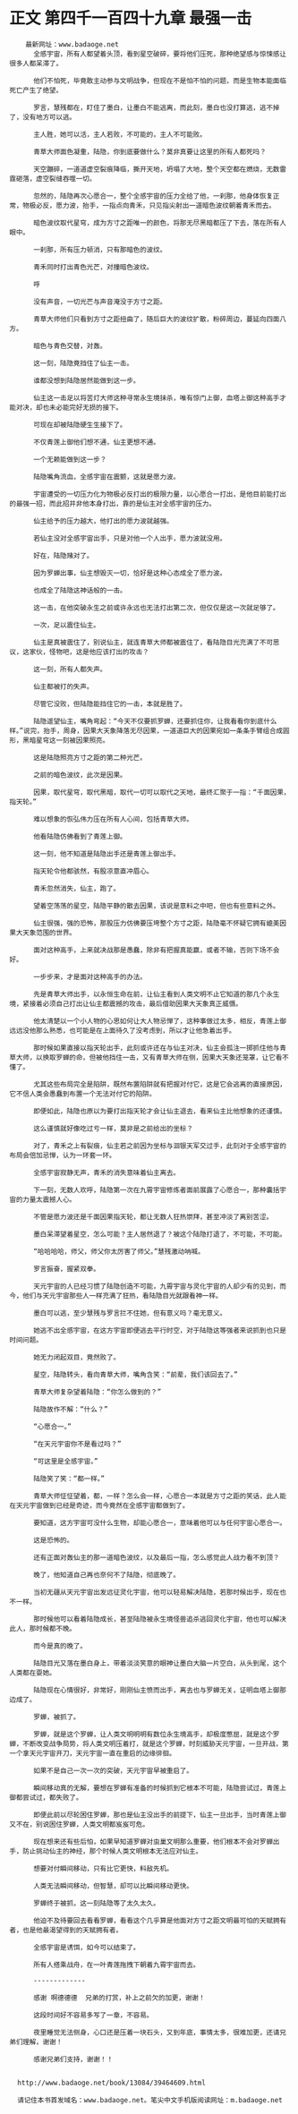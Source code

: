# 正文 第四千一百四十九章 最强一击
        最新网址：www.badaoge.net
          全感宇宙，所有人都望着头顶，看到星空破碎，要将他们压死，那种绝望感与惊悚感让很多人都呆滞了。
      
          他们不怕死，毕竟敢主动参与文明战争，但现在不是怕不怕的问题，而是生物本能面临死亡产生了绝望。
      
          罗言，慧残都在，盯住了墨白，让墨白不能逃离，而此刻，墨白也没打算逃，逃不掉了，没有地方可以逃。
      
          主人胜，她可以活，主人若败，不可能的，主人不可能败。
      
          青草大师面色凝重，陆隐，你到底要做什么？莫非真要让这里的所有人都死吗？
      
          天空蹦碎，一道道虚空裂痕降临，撕开天地，坍塌了大地，整个天空都在燃烧，无数雷霆砸落，虚空裂缝吞噬一切。
      
          忽然的，陆隐再次心愿合一，整个全感宇宙的压力全给了他，一刹那，他身体恢复正常，物极必反，愿力波，抬手，一指点向青禾，只见指尖射出一道暗色波纹朝着青禾而去。
      
          暗色波纹取代星穹，成为方寸之距唯一的颜色，将那无尽黑暗都压了下去，落在所有人眼中。
      
          一刹那，所有压力顿消，只有那暗色的波纹。
      
          青禾同时打出青色光芒，对撞暗色波纹。
      
          呼
      
          没有声音，一切光芒与声音淹没于方寸之距。
      
          青草大师他们只看到方寸之距扭曲了，随后巨大的波纹扩散，粉碎周边，蔓延向四面八方。
      
          暗色与青色交替，对轰。
      
          这一刻，陆隐竟挡住了仙主一击。
      
          谁都没想到陆隐居然能做到这一步。
      
          仙主这一击足以将苦灯大师这种寻常永生境抹杀，唯有惊门上御，血塔上御这种高手才能对决，却也未必能完好无损的接下。
      
          可现在却被陆隐硬生生接下了。
      
          不仅青莲上御他们想不通，仙主更想不通。
      
          一个无赖能做到这一步？
      
          陆隐嘴角流血，全感宇宙在震颤，这就是愿力波。
      
          宇宙遭受的一切压力化为物极必反打出的极限力量，以心愿合一打出，是他目前能打出的最强一招，而此招并非他本身打出，靠的是仙主对全感宇宙的压力。
      
          仙主给予的压力越大，他打出的愿力波就越强。
      
          若仙主没对全感宇宙出手，只是对他一个人出手，愿力波就没用。
      
          好在，陆隐赌对了。
      
          因为罗蝉出事，仙主想毁灭一切，恰好是这种心态成全了愿力波。
      
          也成全了陆隐这神话般的一击。
      
          这一击，在他突破永生之前或许永远也无法打出第二次，但仅仅是这一次就足够了。
      
          一次，足以震住仙主。
      
          仙主是真被震住了，别说仙主，就连青草大师都被震住了，看陆隐目光充满了不可思议，这家伙，怪物吧，这是他应该打出的攻击？
      
          这一刻，所有人都失声。
      
          仙主都被打的失声。
      
          尽管它没败，但陆隐能挡住它的一击，本就是胜了。
      
          陆隐遥望仙主，嘴角弯起：“今天不仅要抓罗蝉，还要抓住你，让我看看你到底什么样。”说完，抬手，周身，因果大天象降落无尽因果，一道道巨大的因果宛如一条条手臂组合成圆形，黑暗星穹这一刻被因果照亮。
      
          这是陆隐照亮方寸之距的第二种光芒。
      
          之前的暗色波纹，此次是因果。
      
          因果，取代星穹，取代黑暗，取代一切可以取代之天地，最终汇聚于一指：“千面因果，指天轮。”
      
          难以想象的恢弘伟力压在所有人心间，包括青草大师。
      
          他看陆隐仿佛看到了青莲上御。
      
          这一刻，他不知道是陆隐出手还是青莲上御出手。
      
          指天轮令他都骇然，有股凉意直冲眉心。
      
          青禾忽然消失，仙主，跑了。
      
          望着空荡荡的星空，陆隐平静的散去因果，该说是意料之中吧，但也有些意料之外。
      
          仙主很强，强的恐怖，那股压力仿佛要压垮整个方寸之距，陆隐毫不怀疑它拥有媲美因果大天象范围的世界。
      
          面对这种高手，上来就决战那是愚蠢，除非有把握真能赢，或者不输，否则下场不会好。
      
          一步步来，才是面对这种高手的办法。
      
          先是青草大师出手，以永恒生命在前，让仙主看到人类文明不止它知道的那几个永生境，紧接着必须自己打出让仙主都震撼的攻击，最后借助因果大天象真正威慑。
      
          他太清楚以一个小人物的心思如何让大人物忌惮了，这种事做过太多，相反，青莲上御远远没他那么熟悉，也可能是在上面待久了没考虑到，所以才让他急着出手。
      
          那时候如果直接以指天轮出手，此刻或许还在与仙主对决，仙主会孤注一掷抓住他与青草大师，以换取罗蝉的命，但被他挡住一击，又有青草大师在侧，因果大天象还笼罩，让它看不懂了。
      
          尤其这些布局完全是陷阱，既然布置陷阱就有把握对付它，这是它会逃离的直接原因，它不信人类会愚蠢到布置一个无法对付它的陷阱。
      
          即便如此，陆隐也原以为要打出指天轮才会让仙主退去，看来仙主比他想象的还谨慎。
      
          这么谨慎就好像吃过亏一样，莫非是之前给出的坐标？
      
          对了，青禾之上有裂痕，仙主若之前因为坐标与洄银天军交过手，此刻对于全感宇宙的布局会倍加忌惮，认为一环套一环。
      
          全感宇宙寂静无声，青禾的消失意味着仙主离去。
      
          下一刻，无数人欢呼，陆隐第一次在九霄宇宙修炼者面前展露了心愿合一，那种囊括宇宙的力量太震撼人心。
      
          不管是愿力波还是千面因果指天轮，都让无数人狂热崇拜，甚至冲淡了离别苦涩。
      
          墨白呆滞望着星空，怎么可能？主人居然退了？被这个陆隐打退了，不可能，不可能。
      
          “哈哈哈哈，师父，师父你太厉害了师父。”慧残激动呐喊。
      
          罗言振奋，握紧双拳。
      
          天元宇宙的人已经习惯了陆隐创造不可能，九霄宇宙与灵化宇宙的人却少有的见到，而今，他们与天元宇宙那些人一样充满了狂热，看陆隐目光就跟看神一样。
      
          墨白可以逃，至少慧残与罗言拦不住她，但有意义吗？毫无意义。
      
          她逃不出全感宇宙，在这方宇宙即便逃去平行时空，对于陆隐这等强者来说抓到也只是时间问题。
      
          她无力闭起双目，竟然败了。
      
          星空，陆隐转头，看向青草大师，嘴角含笑：“前辈，我们该回去了。”
      
          青草大师复杂望着陆隐：“你怎么做到的？”
      
          陆隐故作不解：“什么？”
      
          “心愿合一。”
      
          “在天元宇宙你不是看过吗？”
      
          “可这里是全感宇宙。”
      
          陆隐笑了笑：“都一样。”
      
          青草大师怔怔望着，都，一样？怎么会一样，心愿合一本就是方寸之距的笑话，此人能在天元宇宙做到已经是奇迹，而今竟然在全感宇宙都做到了。
      
          要知道，这方宇宙可没什么生物，却能心愿合一，意味着他可以与任何宇宙心愿合一。
      
          这是恐怖的。
      
          还有正面对轰仙主的那一道暗色波纹，以及最后一指，怎么感觉此人战力看不到顶？
      
          晚了，他知道自己再也奈何不了陆隐，彻底晚了。
      
          当初无疆从天元宇宙出发远征灵化宇宙，他可以轻易解决陆隐，若那时候出手，现在也不一样。
      
          那时候他可以看着陆隐成长，甚至陆隐被永生境怪兽追杀逃回灵化宇宙，他也可以解决此人，那时候都不晚。
      
          而今是真的晚了。
      
          陆隐目光又落在墨白身上，带着淡淡笑意的眼神让墨白大脑一片空白，从头到尾，这个人类都在耍她。
      
          陆隐现在心情很好，非常好，刚刚仙主愤而出手，离去也与罗蝉无关，证明血塔上御那边成了。
      
          罗蝉，被抓了。
      
          罗蝉，就是这个罗蝉，让人类文明明明有数位永生境高手，却极度憋屈，就是这个罗蝉，不断改变战争局势，将人类文明压着打，就是这个罗蝉，时刻威胁天元宇宙，一旦开战，第一个拿天元宇宙开刀，天元宇宙一直在重启的边缘徘徊。
      
          如果不是自己一次一次的突破，天元宇宙早被重启了。
      
          瞬间移动真的无解，要想在罗蝉有准备的时候抓到它根本不可能，陆隐尝试过，青莲上御都尝试过，都失败了。
      
          即便此前以尽轮困住罗蝉，那也是仙主没出手的前提下，仙主一旦出手，当时青莲上御又不在，别说困住罗蝉，人类文明都岌岌可危。
      
          现在想来还有些后怕，如果早知道罗蝉对虫巢文明那么重要，他们根本不会对罗蝉出手，防止挑动仙主的神经，那个时候人类文明根本无法应对仙主。
      
          想要对付瞬间移动，只有比它更快，料敌先机。
      
          人类无法瞬间移动，但智慧，却可以比瞬间移动更快。
      
          罗蝉终于被抓，这一刻陆隐等了太久太久。
      
          他迫不及待要回去看看罗蝉，看看这个几乎算是他面对方寸之距文明最可怕的天赋拥有者，也是他最渴望得到的天赋拥有者。
      
          全感宇宙是诱饵，如今可以结束了。
      
          所有人搭乘战舟，在一叶青莲拖拽下朝着九霄宇宙而去。
      
          -------------
      
          感谢 啊德德德  兄弟的打赏，补上之前欠的加更，谢谢！
      
          这段时间好不容易多写了一章，不容易。
      
          夜里睡觉无法侧身，心口还是压着一块石头，又到年底，事情太多，很难加更，还请兄弟们理解，谢谢！
      
          感谢兄弟们支持，谢谢！！
      
      
      http://www.badaoge.net/book/13084/39464609.html
      
      请记住本书首发域名：www.badaoge.net。笔尖中文手机版阅读网址：m.badaoge.net